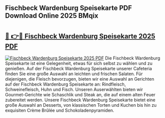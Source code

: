 ## Fischbeck Wardenburg Speisekarte PDF Download Online 2025 BMqix

# <h2><a href="http://gcdhwx.nevu.top/?p=Fischbeck+Wardenburg+Speisekarte">🔗 👉🔴 Fischbeck Wardenburg Speisekarte 2025 PDF</a></h2>

[![Fischbeck Wardenburg Speisekarte 2025 PDF](https://i.imgur.com/dBaPXMq.png)](http://gcdhwx.nevu.top/?p=Fischbeck+Wardenburg+Speisekarte)
Die Fischbeck Wardenburg Speisekarte ist eine Gelegenheit, etwas für sich selbst zu wählen und zu genießen. Auf der Fischbeck Wardenburg Speisekarte unserer Cafeteria finden Sie eine große Auswahl an leichten und frischen Salaten. Für diejenigen, die Fleisch bevorzugen, bieten wir eine Auswahl an Gerichten auf der Fischbeck Wardenburg Speisekarte an: Rindfleisch, Schweinefleisch, Huhn und Fisch. Unseren Auserwählten bieten wir Gourmet-Gerichte wie Schaschlik und Steak an, die auf einem alten Feuer zubereitet werden. Unsere Fischbeck Wardenburg Speisekarte bietet eine große Auswahl an Desserts, von klassischen Torten und Kuchen bis hin zu exquisiten Crème Brûlée und Schokoladenpyramiden.
